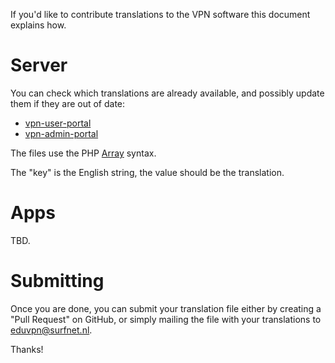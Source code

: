 If you'd like to contribute translations to the VPN software this document
explains how.

# Server

You can check which translations are already available, and possibly update 
them if they are out of date:

* [vpn-user-portal](https://github.com/eduvpn/vpn-user-portal/tree/master/locale)
* [vpn-admin-portal](https://github.com/eduvpn/vpn-admin-portal/tree/master/locale)

The files use the PHP 
[Array](https://secure.php.net/manual/en/language.types.array.php) syntax.

The "key" is the English string, the value should be the translation. 
# Apps

TBD.

# Submitting

Once you are done, you can submit your translation file either by creating a 
"Pull Request" on GitHub, or simply mailing the file with your translations to
[eduvpn@surfnet.nl](mailto:eduvpn@surfnet.nl).

Thanks!
